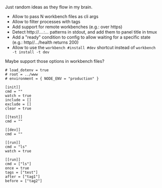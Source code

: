 Just random ideas as they flow in my brain.

- Allow to pass N workbench files as cli args
- Allow to filter processes with tags
- Add support for remote workbenches (e.g.: over https)
- Detect http://....:... patterns in stdout, and add them to panel title in tmux
- Add a "ready" condition to config to allow waiting for a specific state (e.g.: http//.../health returns 200)
- Allow to use the `workbench #install #dev` shortcut instead of `workbench -t install -t dev`

Maybe support those options in workbench files?

```
# load_dotenv = true
# root = ../www
# environment = { NODE_ENV = "production" }

[init]]
cmd = ""
watch = true
include = []
exclude = []
clear = true

[[test]]
cmd = ""

[[dev]]
cmd = ""

[[run]]
cmd = "ls"
watch = true

[[run]]
cmd = ["ls"]
once = true
tags = ["test"]
after = ["tag1"]
before = ["tag2"]
```
